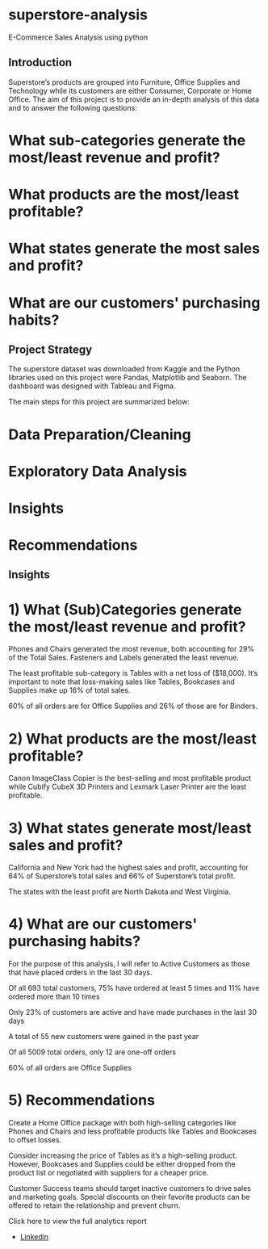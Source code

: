 # superstore-analysis
E-Commerce Sales Analysis using python
## Introduction
Superstore’s products are grouped into Furniture, Office Supplies and Technology while its customers are either Consumer, Corporate or Home Office. The aim of this project is to provide an in-depth analysis of this data and to answer the following questions:

# What sub-categories generate the most/least revenue and profit?

# What products are the most/least profitable?

# What states generate the most sales and profit?

# What are our customers' purchasing habits?

## Project Strategy
The superstore dataset was downloaded from Kaggle and the Python libraries used on this project were Pandas, Matplotlib and Seaborn. The dashboard was designed with Tableau and Figma.

The main steps for this project are summarized below:

# Data Preparation/Cleaning
# Exploratory Data Analysis
# Insights
# Recommendations
## Insights
# 1) What (Sub)Categories generate the most/least revenue and profit?
Phones and Chairs generated the most revenue, both accounting for 29% of the Total Sales. Fasteners and Labels generated the least revenue.

The least profitable sub-category is Tables with a net loss of ($18,000). It’s important to note that loss-making sales like Tables, Bookcases and Supplies make up 16% of total sales.

60% of all orders are for Office Supplies and 26% of those are for Binders.

# 2) What products are the most/least profitable?
Canon ImageClass Copier is the best-selling and most profitable product while Cubify CubeX 3D Printers and Lexmark Laser Printer are the least profitable.
# 3) What states generate most/least sales and profit?
California and New York had the highest sales and profit, accounting for 64% of Superstore’s total sales and 66% of Superstore’s total profit.

The states with the least profit are North Dakota and West Virginia.

# 4) What are our customers' purchasing habits?
For the purpose of this analysis, I will refer to Active Customers as those that have placed orders in the last 30 days.

Of all 693 total customers, 75% have ordered at least 5 times and 11% have ordered more than 10 times

Only 23% of customers are active and have made purchases in the last 30 days

A total of 55 new customers were gained in the past year

Of all 5009 total orders, only 12 are one-off orders

60% of all orders are Office Supplies

# 5) Recommendations
Create a Home Office package with both high-selling categories like Phones and Chairs and less profitable products like Tables and Bookcases to offset losses.

Consider increasing the price of Tables as it’s a high-selling product. However, Bookcases and Supplies could be either dropped from the product list or negotiated with suppliers for a cheaper price.

Customer Success teams should target inactive customers to drive sales and marketing goals. Special discounts on their favorite products can be offered to retain the relationship and prevent churn.


Click here to view the full analytics report
- [Linkedin]()
